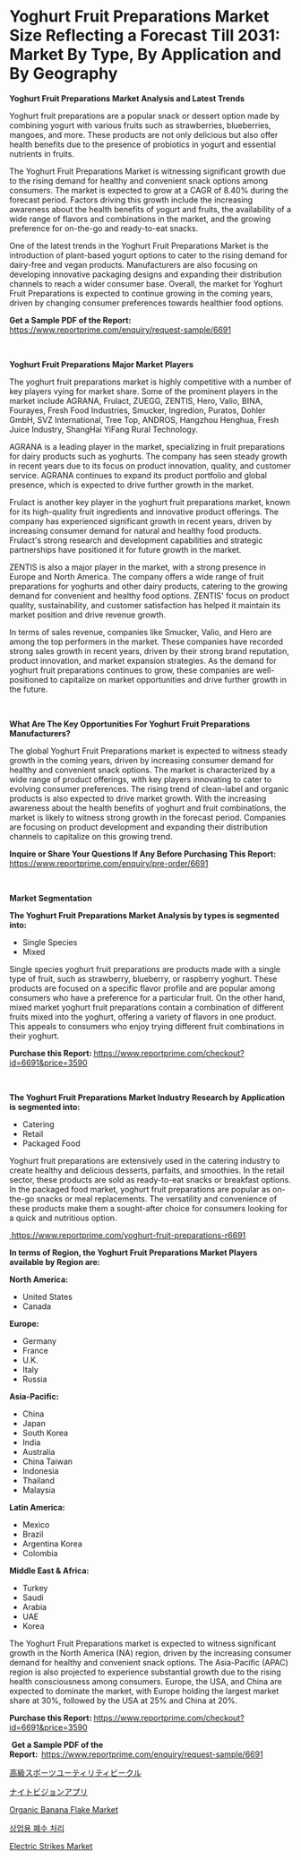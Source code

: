 <p><h1>Yoghurt Fruit Preparations Market Size Reflecting a Forecast Till 2031: Market By Type, By Application and By Geography</h1></p><p><strong>Yoghurt Fruit Preparations Market Analysis and Latest Trends</strong></p>
<p><p>Yoghurt fruit preparations are a popular snack or dessert option made by combining yogurt with various fruits such as strawberries, blueberries, mangoes, and more. These products are not only delicious but also offer health benefits due to the presence of probiotics in yogurt and essential nutrients in fruits.</p><p>The Yoghurt Fruit Preparations Market is witnessing significant growth due to the rising demand for healthy and convenient snack options among consumers. The market is expected to grow at a CAGR of 8.40% during the forecast period. Factors driving this growth include the increasing awareness about the health benefits of yogurt and fruits, the availability of a wide range of flavors and combinations in the market, and the growing preference for on-the-go and ready-to-eat snacks.</p><p>One of the latest trends in the Yoghurt Fruit Preparations Market is the introduction of plant-based yogurt options to cater to the rising demand for dairy-free and vegan products. Manufacturers are also focusing on developing innovative packaging designs and expanding their distribution channels to reach a wider consumer base. Overall, the market for Yoghurt Fruit Preparations is expected to continue growing in the coming years, driven by changing consumer preferences towards healthier food options.</p></p>
<p><strong>Get a Sample PDF of the Report:&nbsp;</strong> <a href="https://www.reportprime.com/enquiry/request-sample/6691">https://www.reportprime.com/enquiry/request-sample/6691</a></p>
<p>&nbsp;</p>
<p><strong>Yoghurt Fruit Preparations Major Market Players</strong></p>
<p><p>The yoghurt fruit preparations market is highly competitive with a number of key players vying for market share. Some of the prominent players in the market include AGRANA, Frulact, ZUEGG, ZENTIS, Hero, Valio, BINA, Fourayes, Fresh Food Industries, Smucker, Ingredion, Puratos, Dohler GmbH, SVZ International, Tree Top, ANDROS, Hangzhou Henghua, Fresh Juice Industry, ShangHai YiFang Rural Technology.</p><p>AGRANA is a leading player in the market, specializing in fruit preparations for dairy products such as yoghurts. The company has seen steady growth in recent years due to its focus on product innovation, quality, and customer service. AGRANA continues to expand its product portfolio and global presence, which is expected to drive further growth in the market.</p><p>Frulact is another key player in the yoghurt fruit preparations market, known for its high-quality fruit ingredients and innovative product offerings. The company has experienced significant growth in recent years, driven by increasing consumer demand for natural and healthy food products. Frulact's strong research and development capabilities and strategic partnerships have positioned it for future growth in the market.</p><p>ZENTIS is also a major player in the market, with a strong presence in Europe and North America. The company offers a wide range of fruit preparations for yoghurts and other dairy products, catering to the growing demand for convenient and healthy food options. ZENTIS' focus on product quality, sustainability, and customer satisfaction has helped it maintain its market position and drive revenue growth.</p><p>In terms of sales revenue, companies like Smucker, Valio, and Hero are among the top performers in the market. These companies have recorded strong sales growth in recent years, driven by their strong brand reputation, product innovation, and market expansion strategies. As the demand for yoghurt fruit preparations continues to grow, these companies are well-positioned to capitalize on market opportunities and drive further growth in the future.</p></p>
<p>&nbsp;</p>
<p><strong>What Are The Key Opportunities For Yoghurt Fruit Preparations Manufacturers?</strong></p>
<p><p>The global Yoghurt Fruit Preparations market is expected to witness steady growth in the coming years, driven by increasing consumer demand for healthy and convenient snack options. The market is characterized by a wide range of product offerings, with key players innovating to cater to evolving consumer preferences. The rising trend of clean-label and organic products is also expected to drive market growth. With the increasing awareness about the health benefits of yoghurt and fruit combinations, the market is likely to witness strong growth in the forecast period. Companies are focusing on product development and expanding their distribution channels to capitalize on this growing trend.</p></p>
<p><strong>Inquire or Share Your Questions If Any Before Purchasing This Report:</strong> <a href="https://www.reportprime.com/enquiry/pre-order/6691">https://www.reportprime.com/enquiry/pre-order/6691</a></p>
<p>&nbsp;</p>
<p><strong>Market Segmentation</strong></p>
<p><strong>The Yoghurt Fruit Preparations Market Analysis by types is segmented into:</strong></p>
<p><ul><li>Single Species</li><li>Mixed</li></ul></p>
<p><p>Single species yoghurt fruit preparations are products made with a single type of fruit, such as strawberry, blueberry, or raspberry yoghurt. These products are focused on a specific flavor profile and are popular among consumers who have a preference for a particular fruit. On the other hand, mixed market yoghurt fruit preparations contain a combination of different fruits mixed into the yoghurt, offering a variety of flavors in one product. This appeals to consumers who enjoy trying different fruit combinations in their yoghurt.</p></p>
<p><strong>Purchase this Report:&nbsp;</strong><a href="https://www.reportprime.com/checkout?id=6691&price=3590">https://www.reportprime.com/checkout?id=6691&price=3590</a></p>
<p>&nbsp;</p>
<p><strong>The Yoghurt Fruit Preparations Market Industry Research by Application is segmented into:</strong></p>
<p><ul><li>Catering</li><li>Retail</li><li>Packaged Food</li></ul></p>
<p><p>Yoghurt fruit preparations are extensively used in the catering industry to create healthy and delicious desserts, parfaits, and smoothies. In the retail sector, these products are sold as ready-to-eat snacks or breakfast options. In the packaged food market, yoghurt fruit preparations are popular as on-the-go snacks or meal replacements. The versatility and convenience of these products make them a sought-after choice for consumers looking for a quick and nutritious option.</p></p>
<p><a href="https://www.reportprime.com/yoghurt-fruit-preparations-r6691">&nbsp;https://www.reportprime.com/yoghurt-fruit-preparations-r6691</a></p>
<p><strong>In terms of Region, the Yoghurt Fruit Preparations Market Players available by Region are:</strong></p>
<p>
    <p> <strong> North America: </strong>
        <ul>
            <li>United States</li>
            <li>Canada</li>
        </ul>
        </p> 
    <p> <strong> Europe: </strong>
        <ul>
            <li>Germany</li>
            <li>France</li>
            <li>U.K.</li>
            <li>Italy</li>
            <li>Russia</li>
        </ul>
        </p> 
    <p> <strong> Asia-Pacific: </strong>
        <ul>
            <li>China</li>
            <li>Japan</li>
            <li>South Korea</li>
            <li>India</li>
            <li>Australia</li>
            <li>China Taiwan</li>
            <li>Indonesia</li>
            <li>Thailand</li>
            <li>Malaysia</li>
        </ul>
        </p> 
    <p> <strong> Latin America: </strong>
        <ul>
            <li>Mexico</li>
            <li>Brazil</li>
            <li>Argentina Korea</li>
            <li>Colombia</li>
        </ul>
        </p> 
    <p> <strong> Middle East & Africa: </strong>
        <ul>
            <li>Turkey</li>
            <li>Saudi</li>
            <li>Arabia</li>
            <li>UAE</li>
            <li>Korea</li>
        </ul>
    </p>
    </p>
<p><p>The Yoghurt Fruit Preparations market is expected to witness significant growth in the North America (NA) region, driven by the increasing consumer demand for healthy and convenient snack options. The Asia-Pacific (APAC) region is also projected to experience substantial growth due to the rising health consciousness among consumers. Europe, the USA, and China are expected to dominate the market, with Europe holding the largest market share at 30%, followed by the USA at 25% and China at 20%.</p></p>
<p><strong>Purchase this Report: </strong><a href="https://www.reportprime.com/checkout?id=6691&price=3590">https://www.reportprime.com/checkout?id=6691&price=3590</a></p>
<p>&nbsp;<strong>Get a Sample PDF of the Report:&nbsp;&nbsp;</strong><a href="https://www.reportprime.com/enquiry/request-sample/6691">https://www.reportprime.com/enquiry/request-sample/6691</a></p>
<p><strong></strong></p>
<p><p><a href="https://medium.com/@jasoniller59/%E8%B1%AA%E8%8F%AF%E3%82%B9%E3%83%9D%E3%83%BC%E3%83%84%E3%83%A6%E3%83%BC%E3%83%86%E3%82%A3%E3%83%AA%E3%83%86%E3%82%A3%E3%83%93%E3%83%BC%E3%82%AF%E3%83%AB%E5%B8%82%E5%A0%B4%E3%81%AB%E6%B7%B1%E3%81%8F%E6%BD%9C%E5%85%A5-%E3%81%9D%E3%81%AE%E3%83%88%E3%83%AC%E3%83%B3%E3%83%89-%E5%B8%82%E5%A0%B4%E3%82%BB%E3%82%B0%E3%83%A1%E3%83%B3%E3%83%86%E3%83%BC%E3%82%B7%E3%83%A7%E3%83%B3-%E7%AB%B6%E4%BA%89%E5%88%86%E6%9E%90-76a1868a5b97">高級スポーツユーティリティビークル</a></p><p><a href="https://medium.com/@mad.jake/%E3%83%8A%E3%82%A4%E3%83%88%E3%83%93%E3%82%B8%E3%83%A7%E3%83%B3%E3%82%A2%E3%83%97%E3%83%AA%E5%B8%82%E5%A0%B4%E8%AA%BF%E6%9F%BB%E3%83%AC%E3%83%9D%E3%83%BC%E3%83%88-2024%E5%B9%B4%E3%81%8B%E3%82%892031%E5%B9%B4%E3%81%BE%E3%81%A7%E3%81%AE%E5%AE%89%E5%AE%9A%E3%81%97%E3%81%9F5-6-%E3%81%AEcagr%E3%81%A7%E3%81%AE%E5%B8%82%E5%A0%B4%E4%BA%88%E6%B8%AC%E3%81%A8%E6%88%90%E9%95%B7%E8%A6%8B%E8%BE%BC%E3%81%BF-ac5b6810ad89">ナイトビジョンアプリ</a></p><p><a href="https://github.com/bmorecock/Market-Research-Report-List-4/blob/main/organic-banana-flake-market.md">Organic Banana Flake Market</a></p><p><a href="https://medium.com/@josefarice/%EA%B8%80%EB%A1%9C%EB%B2%8C-%EC%83%81%EC%97%85%EC%9A%A9-%ED%8F%90%EC%88%98-%EC%B2%98%EB%A6%AC-%EC%8B%9C%EC%9E%A5-%EA%B7%9C%EB%AA%A8-%EB%B0%8F-%EB%B6%84%EC%84%9D-%EC%A0%9C%ED%92%88-%EC%9C%A0%ED%98%95-%EC%A0%81%EC%9A%A9-%EB%B6%84%EC%95%BC-%EC%A7%80%EC%97%AD%EB%B3%84%EB%A1%9C-%EC%A0%84%EB%A7%9D-2024-2031-2cde270972e3">상업용 폐수 처리</a></p><p><a href="https://issuu.com/reportprime-2/docs/electric-strikes-market-size-2030.pptx">Electric Strikes Market</a></p></p>